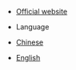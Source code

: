 * [Official website](https://jshook.org)

* Language
* [Chinese]([/](https://github.com/JsHookApp/Document/tree/main))
* [English]([/](https://github.com/JsHookApp/Document/tree/lang-en))
